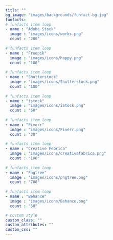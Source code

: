 ```yaml
---
title: ""
bg_image: "images/backgrounds/funfact-bg.jpg"
funfacts:
# funfacts item loop
- name : "Adobe Stock"
  image : "images/icons/works.png"
  count : "200"
  
# funfacts item loop
- name : "Freepik"
  image : "images/icons/happy.png"
  count : "100"
  
# funfacts item loop
- name : "Shutterstock"
  image : "images/icons/Shutterstock.png"
  count : "100"
  
# funfacts item loop
- name : "istock"
  image : "images/icons/iStock.png"
  count : "50"
  
# funfacts item loop
- name : "Fiverr"
  image : "images/icons/Fiverr.png"
  count : "30"
  
# funfacts item loop
- name : "Creative Febrica"
  image : "images/icons/creativefabrica.png"
  count : "100"
  
# funfacts item loop
- name : "Pngtree"
  image : "images/icons/pngtree.png"
  count : "700"
  
# funfacts item loop
- name : "Behance"
  image : "images/icons/Behance.png"
  count : "50"

# custom style
custom_class: "" 
custom_attributes: "" 
custom_css: ""
---
```

